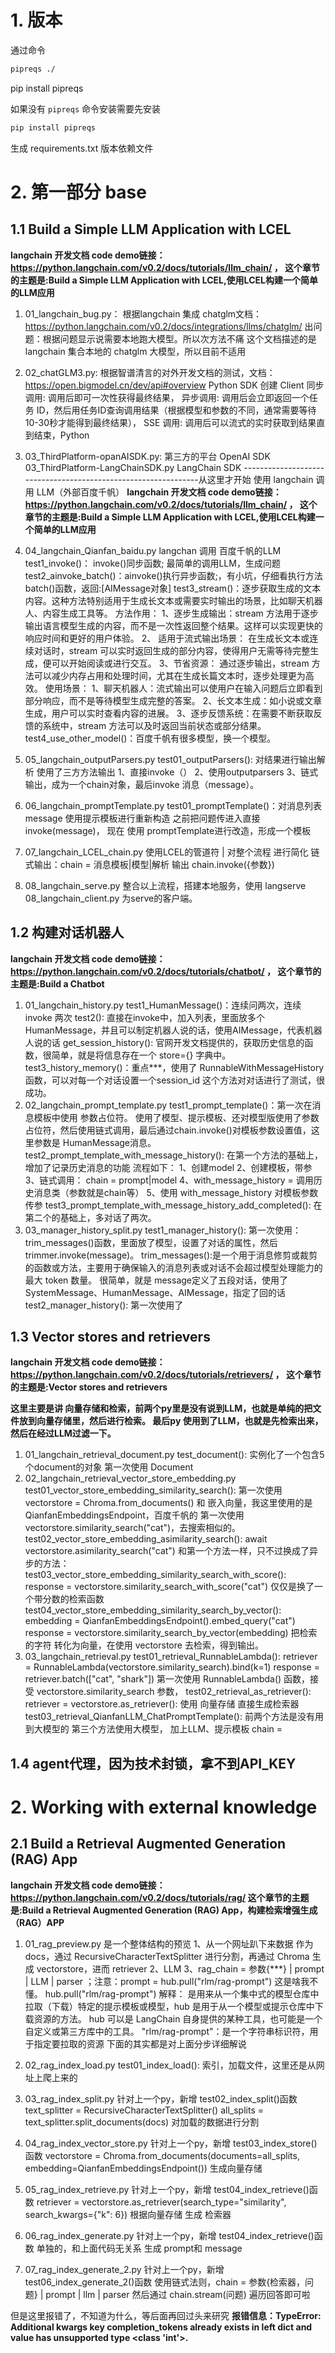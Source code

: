 # 1. 版本
通过命令
```bash
pipreqs ./
```
pip install pipreqs

如果没有 `pipreqs` 命令安装需要先安装
```bash
pip install pipreqs
```
生成 requirements.txt 版本依赖文件
# 2. 第一部分 base
## 1.1 Build a Simple LLM Application with LCEL
**langchain 开发文档 code demo链接：https://python.langchain.com/v0.2/docs/tutorials/llm_chain/ ，
这个章节的主题是:Build a Simple LLM Application with LCEL,使用LCEL构建一个简单的LLM应用**

1. 01_langchain_bug.py： 根据langchain 集成 chatglm文档：https://python.langchain.com/v0.2/docs/integrations/llms/chatglm/
    出问题：根据问题显示说需要本地跑大模型。所以次方法不痛
    这个文档描述的是 langchain 集合本地的 chatglm 大模型，所以目前不适用
2. 02_chatGLM3.py: 根据智谱清言的对外开发文档的测试，文档：https://open.bigmodel.cn/dev/api#overview
    Python SDK 创建 Client
    同步调用: 调用后即可一次性获得最终结果，
    异步调用: 调用后会立即返回一个任务 ID，然后用任务ID查询调用结果（根据模型和参数的不同，通常需要等待10-30秒才能得到最终结果），
    SSE 调用: 调用后可以流式的实时获取到结果直到结束，Python
3. 03_ThirdPlatform-opanAISDK.py: 第三方的平台
    OpenAI SDK
   03_ThirdPlatform-LangChainSDK.py
    LangChain SDK
---------------------------------------------------------------从这里才开始 使用 langchain 调用 LLM（外部百度千帆）
**langchain 开发文档 code demo链接：https://python.langchain.com/v0.2/docs/tutorials/llm_chain/ ，
这个章节的主题是:Build a Simple LLM Application with LCEL,使用LCEL构建一个简单的LLM应用**

4. 04_langchain_Qianfan_baidu.py
    langchan 调用 百度千帆的LLM
    test1_invoke()： invoke()同步函数; 最简单的调用LLM，生成问题
    test2_ainvoke_batch()：ainvoke()执行异步函数;，有小坑，仔细看执行方法 batch()函数，返回:[AIMessage对象]
    test3_stream()：逐步获取生成的文本内容。这种方法特别适用于生成长文本或需要实时输出的场景，比如聊天机器人、内容生成工具等。
        方法作用：
            1、逐步生成输出：stream 方法用于逐步输出语言模型生成的内容，而不是一次性返回整个结果。这样可以实现更快的响应时间和更好的用户体验。
            2、 适用于流式输出场景： 在生成长文本或连续对话时，stream 可以实时返回生成的部分内容，使得用户无需等待完整生成，便可以开始阅读或进行交互。
            3、节省资源： 通过逐步输出，stream 方法可以减少内存占用和处理时间，尤其在生成长篇文本时，逐步处理更为高效。
        使用场景：
            1、聊天机器人：流式输出可以使用户在输入问题后立即看到部分响应，而不是等待模型生成完整的答案。
            2、长文本生成：如小说或文章生成，用户可以实时查看内容的进展。
            3、逐步反馈系统：在需要不断获取反馈的系统中，stream 方法可以及时返回当前状态或部分结果。
    test4_use_other_model()：百度千帆有很多模型，换一个模型。
5. 05_langchain_outputParsers.py
    test01_outputParsers(): 对结果进行输出解析
        使用了三方方法输出
        1、直接invoke（）
        2、使用outputparsers
        3、链式输出，成为一个chain对象，最后invoke 消息（message）。
6. 06_langchain_promptTemplate.py
    test01_promptTemplate()：对消息列表 message 使用提示模板进行重新构造
    之前把问题传进入直接invoke(message)，
    现在 使用 promptTemplate进行改造，形成一个模板
7. 07_langchain_LCEL_chain.py
    使用LCEL的管道符 | 对整个流程 进行简化
    链式输出：chain = 消息模板|模型|解析 输出
    chain.invoke({参数})
8. 08_langchain_serve.py
    整合以上流程，搭建本地服务，使用 langserve
    08_langchain_client.py
    为serve的客户端。


## 1.2 构建对话机器人
**langchain 开发文档 code demo链接：https://python.langchain.com/v0.2/docs/tutorials/chatbot/ ，
这个章节的主题是:Build a Chatbot**
1. 01_langchain_history.py
    test1_HumanMessage()：连续问两次，连续invoke 两次
    test2(): 直接在invoke中，加入列表，里面放多个 HumanMessage，并且可以制定机器人说的话，使用AIMessage，代表机器人说的话
    get_session_history(): 官网开发文档提供的，获取历史信息的函数，很简单，就是将信息存在一个 store={} 字典中。
    test3_history_memory()：重点***，使用了 RunnableWithMessageHistory函数，可以对每一个对话设置一个session_id
        这个方法对对话进行了测试，很成功。
2. 02_langchain_prompt_template.py
    test1_prompt_template()：第一次在消息模板中使用 参数占位符。
        使用了模型、提示模板、还对模型版使用了参数占位符，然后使用链式调用，最后通过chain.invoke()对模板参数设置值，这里参数是 HumanMessage消息。
    test2_prompt_template_with_message_history():
        在第一个方法的基础上，增加了记录历史消息的功能
        流程如下：
        1、创建model
        2、创建模板，带参
        3、链式调用： chain = prompt|model
        4、with_message_history = 调用历史消息类（参数就是chain等）
        5、使用 with_message_history 对模板参数传参
    test3_prompt_template_with_message_history_add_completed():
        在第二个的基础上，多对话了两次。
3. 03_manager_history_split.py
    test1_manager_history():
        第一次使用：trim_messages()函数，里面放了模型，设置了对话的属性，然后 trimmer.invoke(message)。
        trim_messages():是一个用于消息修剪或裁剪的函数或方法，主要用于确保输入的消息列表或对话不会超过模型处理能力的最大 token 数量。
        很简单，就是 message定义了五段对话，使用了SystemMessage、HumanMessage、AIMessage，指定了回的话
    test2_manager_history():
        第一次使用了

## 1.3 Vector stores and retrievers
**langchain 开发文档 code demo链接：https://python.langchain.com/v0.2/docs/tutorials/retrievers/ ，
这个章节的主题是:Vector stores and retrievers**

**这里主要是讲 向量存储和检索，前两个py里是没有说到LLM，也就是单纯的把文件放到向量存储里，然后进行检索。
最后py 使用到了LLM，也就是先检索出来，然后在经过LLM过滤一下。**

1. 01_langchain_retrieval_document.py
    test_document(): 实例化了一个包含5个document的对象
           第一次使用 Document
2. 02_langchain_retrieval_vector_store_embedding.py
    test01_vector_store_embedding_similarity_search():
        第一次使用 vectorstore = Chroma.from_documents() 和 嵌入向量，我这里使用的是 QianfanEmbeddingsEndpoint，百度千帆的
        第一次使用 vectorstore.similarity_search("cat")，去搜索相似的。
    test02_vector_store_embedding_asimilarity_search():
        await vectorstore.asimilarity_search("cat")
        和第一个方法一样，只不过换成了异步的方法：
    test03_vector_store_embedding_similarity_search_with_score():
        response = vectorstore.similarity_search_with_score("cat")
        仅仅是换了一个带分数的检索函数
    test04_vector_store_embedding_similarity_search_by_vector():
        embedding = QianfanEmbeddingsEndpoint().embed_query("cat")
        response = vectorstore.similarity_search_by_vector(embedding)
        把检索的字符 转化为向量，在使用 vectorstore 去检索，得到输出。
3. 03_langchain_retrieval.py
    test01_retrieval_RunnableLambda():
        retriever = RunnableLambda(vectorstore.similarity_search).bind(k=1)
        response = retriever.batch(["cat", "shark"])
        第一次使用 RunnableLambda() 函数，接受 vectorstore.similarity_search 参数，
    test02_retrieval_as_retriever():
        retriever = vectorstore.as_retriever(): 
        使用 向量存储 直接生成检索器
    test03_retrieval_QianfanLLM_ChatPromptTemplate(): 
        前两个方法是没有用到大模型的
        第三个方法使用大模型，
        加上LLM、提示模板
        chain = 
## 1.4 agent代理，因为技术封锁，拿不到API_KEY



# 2. Working with external knowledge

## 2.1 Build a Retrieval Augmented Generation (RAG) App
**langchain 开发文档 code demo链接：https://python.langchain.com/v0.2/docs/tutorials/rag/
这个章节的主题是:Build a Retrieval Augmented Generation (RAG) App，构建检索增强生成（RAG）APP**

1. 01_rag_preview.py
    是一个整体结构的预览
    1、从一个网址趴下来数据 作为 docs，通过 RecursiveCharacterTextSplitter 进行分割，再通过 Chroma 生成 vectorstore，进而 retriever
    2、LLM
    3、rag_chain = 参数{***} | prompt | LLM | parser ；注意：prompt = hub.pull("rlm/rag-prompt") 这是啥我不懂。
    hub.pull("rlm/rag-prompt")
        解释：
        是用来从一个集中式的模型仓库中拉取（下载）特定的提示模板或模型，hub 是用于从一个模型或提示仓库中下载资源的方法。
        hub 可以是 LangChain 自身提供的某种工具，也可能是一个自定义或第三方库中的工具。
        "rlm/rag-prompt"：是一个字符串标识符，用于指定要拉取的资源
下面的其实都是对上面分步详细解说

2. 02_rag_index_load.py
    test01_index_load(): 索引，加载文件，这里还是从网址上爬上来的
3. 03_rag_index_split.py
    针对上一个py，新增 test02_index_split()函数
    text_splitter = RecursiveCharacterTextSplitter()
    all_splits = text_splitter.split_documents(docs)
    对加载的数据进行分割
4. 04_rag_index_vector_store.py
    针对上一个py，新增 test03_index_store()函数
    vectorstore = Chroma.from_documents(documents=all_splits, embedding=QianfanEmbeddingsEndpoint())
    生成向量存储
5. 05_rag_index_retrieve.py
    针对上一个py，新增 test04_index_retrieve()函数
    retriever = vectorstore.as_retriever(search_type="similarity", search_kwargs={"k": 6})
    根据向量存储 生成 检索器
6. 06_rag_index_generate.py
    针对上一个py，新增 test04_index_retrieve()函数
    单独的，和上面代码无关系
    生成 prompt和 message
7. 07_rag_index_generate_2.py
    针对上一个py，新增 test06_index_generate_2()函数
    使用链式法则，chain = 参数{检索器，问题} | prompt | llm | parser
    然后通过 chain.stream(问题) 遍历回答即可啦

但是这里报错了，不知道为什么，等后面再回过头来研究
**报错信息：TypeError: Additional kwargs key completion_tokens already exists in left dict and value has unsupported type <class 'int'>.**

















